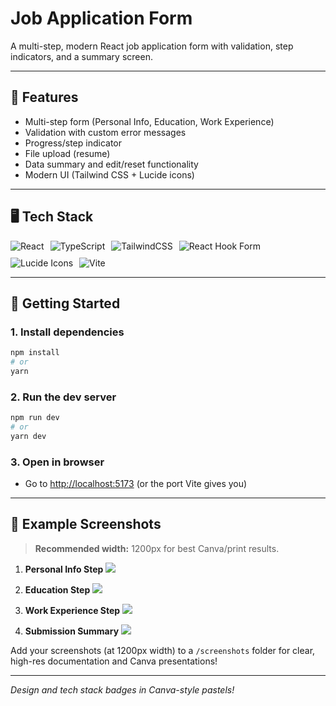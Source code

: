 # Job Application Form

A multi-step, modern React job application form with validation, step indicators, and a summary screen.

---

## 🌟 Features

* Multi-step form (Personal Info, Education, Work Experience)
* Validation with custom error messages
* Progress/step indicator
* File upload (resume)
* Data summary and edit/reset functionality
* Modern UI (Tailwind CSS + Lucide icons)

---

## 🖥️ Tech Stack

<div style="display:flex; gap:10px; flex-wrap:wrap; align-items:center;">
  <img src="https://img.shields.io/badge/React-61DAFB?style=for-the-badge&logo=react&logoColor=white&labelColor=f5e9f7" alt="React" />
  <img src="https://img.shields.io/badge/TypeScript-3178C6?style=for-the-badge&logo=typescript&logoColor=white&labelColor=f5e9f7" alt="TypeScript" />
  <img src="https://img.shields.io/badge/TailwindCSS-38BDF8?style=for-the-badge&logo=tailwindcss&logoColor=white&labelColor=f5e9f7" alt="TailwindCSS" />
  <img src="https://img.shields.io/badge/ReactHookForm-EC5990?style=for-the-badge&logo=reacthookform&logoColor=white&labelColor=f5e9f7" alt="React Hook Form" />
  <img src="https://img.shields.io/badge/Lucide-9c7dfc?style=for-the-badge&logo=lucide&logoColor=white&labelColor=f5e9f7" alt="Lucide Icons" />
  <img src="https://img.shields.io/badge/Vite-646CFF?style=for-the-badge&logo=vite&logoColor=white&labelColor=f5e9f7" alt="Vite" />
</div>

---

## 🚀 Getting Started

### 1. **Install dependencies**

```bash
npm install
# or
yarn
```

### 2. **Run the dev server**

```bash
npm run dev
# or
yarn dev
```

### 3. **Open in browser**

* Go to [http://localhost:5173](http://localhost:5173) (or the port Vite gives you)

---

## 📸 Example Screenshots

> **Recommended width:** 1200px for best Canva/print results.

1. **Personal Info Step**
   ![](./screenshots/form-step-1.png)

2. **Education Step**
   ![](./screenshots/form-step-2.png)

3. **Work Experience Step**
   ![](./screenshots/form-step-3.png)

4. **Submission Summary**
   ![](./screenshots/form-step-4.png)

Add your screenshots (at 1200px width) to a `/screenshots` folder for clear, high-res documentation and Canva presentations!

---


*Design and tech stack badges in Canva-style pastels!*
